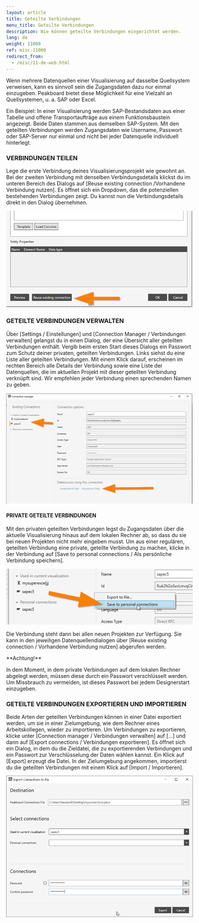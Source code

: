 ```yaml
---
layout: article
title: Geteilte Verbindungen
menu_title: Geteilte Verbindungen
description: Wie können geteilte Verbindungen eingerichtet werden.
lang: de
weight: 11000
ref: misc-11000
redirect_from:
  - /misc/11-de-web.html
---
```


Wenn mehrere Datenquellen einer Visualisierung auf dasselbe Quellsystem verweisen, kann es sinnvoll sein die Zugangsdaten dazu nur einmal einzugeben. 
Peakboard bietet diese Möglichkeit für eine Vielzahl an Quellsystemen, u. a. SAP oder Excel. 

Ein Beispiel: In einer Visualisierung werden SAP-Bestandsdaten aus einer Tabelle und offene Transportaufträge aus einem Funktionsbaustein angezeigt. 
Beide Daten stammen aus demselben SAP-System. Mit den geteilten Verbindungen werden Zugangsdaten wie Username, Passwort oder SAP-Server nur einmal und nicht bei jeder Datenquelle individuell hinterlegt. 

### VERBINDUNGEN TEILEN 
Lege die erste Verbindung deines Visualisierungsprojekt wie gewohnt an. Bei der zweiten Verbindung mit denselben Verbindungsdetails klickst du im unteren Bereich des Dialogs auf [Reuse existing connection /Vorhandene Verbindung nutzen]. 
Es öffnet sich ein Dropdown, das die potenziellen bestehenden Verbindungen zeigt. 
Du kannst nun die Verbindungsdetails direkt in den Dialog übernehmen.

![shared-connection-01](/assets/images/misc/shared-connection/shared-connection-01.png)

### GETEILTE VERBINDUNGEN VERWALTEN 

Über [Settings / Einstellungen] und [Connection Manager / Verbindungen verwalten] gelangst du in einen Dialog, der eine Übersicht aller geteilten Verbindungen enthält. 
Vergib beim ersten Start dieses Dialogs ein Passwort zum Schutz deiner privaten, geteilten Verbindungen. 
Links siehst du eine Liste aller geteilten Verbindungen. 
Mit einem Klick darauf, erscheinen im rechten Bereich alle Details der Verbindung sowie eine Liste der Datenquellen, die im aktuellen Projekt mit dieser geteilten Verbindung verknüpft sind. 
Wir empfehlen jeder Verbindung einen sprechenden Namen zu geben. 

![shared-connection-02](/assets/images/misc/shared-connection/shared-connection-02.png)

#### PRIVATE GETEILTE VERBINDUNGEN 
Mit den privaten geteilten Verbindungen legst du Zugangsdaten über die aktuelle Visualisierung hinaus auf dem lokalen Rechner ab, so dass du sie bei neuen Projekten nicht mehr eingeben musst. 
Um aus einer regulären, geteilten Verbindung eine private, geteilte Verbindung zu machen, klicke in der Verbindung auf [Save to personal connections / Als persönliche Verbindung speichern]. 

![shared-connection-03](/assets/images/misc/shared-connection/shared-connection-03.png)

Die Verbindung steht dann bei allen neuen Projekten zur Verfügung. 
Sie kann in den jeweiligen Datenquellendialogen über [Reuse existing connection / Vorhandene Verbindung nutzen] abgerufen werden. 

<div class="box-warning" markdown="1">
**Achtung!**

In dem Moment, in dem private Verbindungen auf dem lokalen Rechner abgelegt werden, müssen diese durch ein Passwort verschlüsselt werden. 
Um Missbrauch zu vermeiden, ist dieses Passwort bei jedem Designerstart einzugeben.
</div> 

### GETEILTE VERBINDUNGEN EXPORTIEREN UND IMPORTIEREN 

Beide Arten der geteilten Verbindungen können in einer Datei exportiert werden, um sie in einer Zielumgebung, wie dem Rechner eines Arbeitskollegen, wieder zu importieren. 
Um Verbindungen zu exportieren, klicke unter [Connection manager / Verbindungen verwalten] auf […] und dann auf [Export connections / Verbindungen exportieren]. 
Es öffnet sich ein Dialog, in dem du die Zieldatei, die zu exportierenden Verbindungen und ein Passwort zur Verschlüsselung der Daten wählen kannst. 
Ein Klick auf [Export] erzeugt die Datei. 
In der Zielumgebung angekommen, importierst du die geteilten Verbindungen mit einem Klick auf [Import / Importieren].

![shared-connection-04](/assets/images/misc/shared-connection/shared-connection-04.png)

